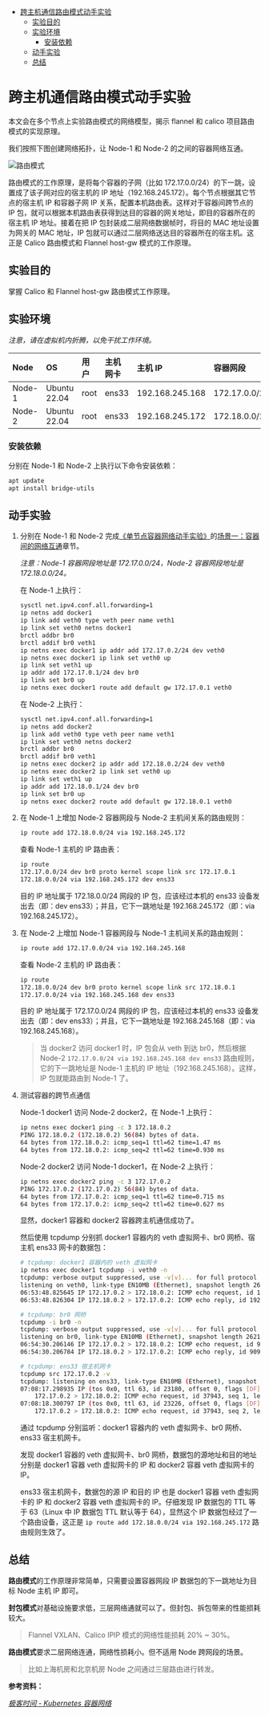 - [跨主机通信路由模式动手实验](#跨主机通信路由模式动手实验)
  - [实验目的](#实验目的)
  - [实验环境](#实验环境)
    - [安装依赖](#安装依赖)
  - [动手实验](#动手实验)
  - [总结](#总结)

# 跨主机通信路由模式动手实验

本文会在多个节点上实验路由模式的网络模型，揭示 flannel 和 calico 项目路由模式的实现原理。

我们按照下图创建网络拓扑，让 Node-1 和 Node-2 的之间的容器网络互通。

![路由模式](./assets/17027978984703.png)

路由模式的工作原理，是将每个容器的子网（比如 172.17.0.0/24）的下一跳，设置成了该子网对应的宿主机的 IP 地址（192.168.245.172）。每个节点根据其它节点的宿主机 IP 和容器子网 IP 关系，配置本机路由表。这样对于容器间跨节点的 IP 包，就可以根据本机路由表获得到达目的容器的网关地址，即目的容器所在的宿主机 IP 地址。接着在把 IP 包封装成二层网络数据帧时，将目的 MAC 地址设置为网关的 MAC 地址，IP 包就可以通过二层网络送达目的容器所在的宿主机。这正是 Calico 路由模式和 Flannel host-gw 模式的工作原理。

## 实验目的

掌握 Calico 和 Flannel host-gw 路由模式工作原理。

## 实验环境

*注意，请在虚拟机内折腾，以免干扰工作环境。*

| Node | OS | 用户 | 主机网卡 | 主机 IP | 容器网段 |
| :---- | :---- | :---- | :---- | :---- | :---- |
| Node-1 | Ubuntu 22.04 | root | ens33 | 192.168.245.168 | 172.17.0.0/24 |
| Node-2 | Ubuntu 22.04 | root | ens33 | 192.168.245.172 | 172.18.0.0/24 |

### 安装依赖

分别在 Node-1 和 Node-2 上执行以下命令安装依赖：

```bash
apt update
apt install bridge-utils
```

## 动手实验

1. 分别在 Node-1 和 Node-2 完成[《单节点容器网络动手实验》](./单节点容器网络动手实验.md)的[场景一：容器间的网络互通](./单节点容器网络动手实验.md#场景一容器间的网络互通)章节。

   *注意：Node-1 容器网段地址是 172.17.0.0/24，Node-2 容器网段地址是 172.18.0.0/24。*

   在 Node-1 上执行：

   ```bash
   sysctl net.ipv4.conf.all.forwarding=1
   ip netns add docker1
   ip link add veth0 type veth peer name veth1
   ip link set veth0 netns docker1
   brctl addbr br0
   brctl addif br0 veth1
   ip netns exec docker1 ip addr add 172.17.0.2/24 dev veth0
   ip netns exec docker1 ip link set veth0 up
   ip link set veth1 up
   ip addr add 172.17.0.1/24 dev br0
   ip link set br0 up
   ip netns exec docker1 route add default gw 172.17.0.1 veth0
   ```

   在 Node-2 上执行：

   ```bash
   sysctl net.ipv4.conf.all.forwarding=1
   ip netns add docker2
   ip link add veth0 type veth peer name veth1
   ip link set veth0 netns docker2
   brctl addbr br0
   brctl addif br0 veth1
   ip netns exec docker2 ip addr add 172.18.0.2/24 dev veth0
   ip netns exec docker2 ip link set veth0 up
   ip link set veth1 up
   ip addr add 172.18.0.1/24 dev br0
   ip link set br0 up
   ip netns exec docker2 route add default gw 172.18.0.1 veth0
   ```

2. 在 Node-1 上增加 Node-2 容器网段与 Node-2 主机间关系的路由规则：

   ```bash
   ip route add 172.18.0.0/24 via 192.168.245.172
   ```

   查看 Node-1 主机的 IP 路由表：

   ```bash
   ip route
   172.17.0.0/24 dev br0 proto kernel scope link src 172.17.0.1
   172.18.0.0/24 via 192.168.245.172 dev ens33
   ```

   目的 IP 地址属于 172.18.0.0/24 网段的 IP 包，应该经过本机的 ens33 设备发出去（即：dev ens33）；并且，它下一跳地址是 192.168.245.172（即：via 192.168.245.172）。

3. 在 Node-2 上增加 Node-1 容器网段与 Node-1 主机间关系的路由规则：

   ```bash
   ip route add 172.17.0.0/24 via 192.168.245.168
   ```

   查看 Node-2 主机的 IP 路由表：

   ```bash
   ip route
   172.18.0.0/24 dev br0 proto kernel scope link src 172.18.0.1
   172.17.0.0/24 via 192.168.245.168 dev ens33
   ```

   目的 IP 地址属于 172.17.0.0/24 网段的 IP 包，应该经过本机的 ens33 设备发出去（即：dev ens33）；并且，它下一跳地址是 192.168.245.168（即：via 192.168.245.168）。

   > 当 docker2 访问 docker1 时，IP 包会从 veth 到达 br0，然后根据 Node-2 `172.17.0.0/24 via 192.168.245.168 dev ens33` 路由规则，它的下一跳地址是 Node-1 主机的 IP 地址（192.168.245.168）。这样，IP 包就能路由到 Node-1 了。

4. 测试容器的跨节点通信

   Node-1 docker1 访问 Node-2 docker2，在 Node-1 上执行：

   ```bash
   ip netns exec docker1 ping -c 3 172.18.0.2
   PING 172.18.0.2 (172.18.0.2) 56(84) bytes of data.
   64 bytes from 172.18.0.2: icmp_seq=1 ttl=62 time=1.47 ms
   64 bytes from 172.18.0.2: icmp_seq=2 ttl=62 time=0.930 ms
   ```

   Node-2 docker2 访问 Node-1 docker1，在 Node-2 上执行：

   ```bash
   ip netns exec docker2 ping -c 3 172.17.0.2
   PING 172.17.0.2 (172.17.0.2) 56(84) bytes of data.
   64 bytes from 172.17.0.2: icmp_seq=1 ttl=62 time=0.715 ms
   64 bytes from 172.17.0.2: icmp_seq=2 ttl=62 time=0.627 ms
   ```

   显然，docker1 容器和 docker2 容器跨主机通信成功了。

   然后使用 tcpdump 分别抓 docker1 容器内的 veth 虚拟网卡、br0 网桥、宿主机 ens33 网卡的数据包：

   ```bash
   # tcpdump: docker1 容器内的 veth 虚拟网卡
   ip netns exec docker1 tcpdump -i veth0 -n
   tcpdump: verbose output suppressed, use -v[v]... for full protocol decode
   listening on veth0, link-type EN10MB (Ethernet), snapshot length 262144 bytes
   06:53:48.825645 IP 172.17.0.2 > 172.18.0.2: ICMP echo request, id 19229, seq 1, length 64
   06:53:48.826304 IP 172.18.0.2 > 172.17.0.2: ICMP echo reply, id 19229, seq 1, length 64

   # tcpdump: br0 网桥
   tcpdump -i br0 -n
   tcpdump: verbose output suppressed, use -v[v]... for full protocol decode
   listening on br0, link-type EN10MB (Ethernet), snapshot length 262144 bytes
   06:54:30.206146 IP 172.17.0.2 > 172.18.0.2: ICMP echo request, id 9097, seq 1, length 64
   06:54:30.206784 IP 172.18.0.2 > 172.17.0.2: ICMP echo reply, id 9097, seq 1, length 64

   # tcpdump: ens33 宿主机网卡
   tcpdump src 172.17.0.2 -v
   tcpdump: listening on ens33, link-type EN10MB (Ethernet), snapshot length 262144 bytes
   07:08:17.298935 IP (tos 0x0, ttl 63, id 23180, offset 0, flags [DF], proto ICMP (1), length 84)
       172.17.0.2 > 172.18.0.2: ICMP echo request, id 37943, seq 1, length 64
   07:08:18.300797 IP (tos 0x0, ttl 63, id 23226, offset 0, flags [DF], proto ICMP (1), length 84)
       172.17.0.2 > 172.18.0.2: ICMP echo request, id 37943, seq 2, length 64
   ```

   通过 tcpdump 分别监听：docker1 容器内的 veth 虚拟网卡、br0 网桥、ens33 宿主机网卡。

   发现 docker1 容器的 veth 虚拟网卡、br0 网桥，数据包的源地址和目的地址分别是 docker1 容器 veth 虚拟网卡的 IP 和 docker2 容器 veth 虚拟网卡的 IP。

   ens33 宿主机网卡，数据包的源 IP 和目的 IP 也是 docker1 容器 veth 虚拟网卡的 IP 和 docker2 容器 veth 虚拟网卡的 IP。仔细发现 IP 数据包的 TTL 等于 63（Linux 中 IP 数据包 TTL 默认等于 64），显然这个 IP 数据包经过了一个路由设备，这正是 `ip route add 172.18.0.0/24 via 192.168.245.172` 路由规则生效了。

## 总结

**路由模式**的工作原理非常简单，只需要设置容器网段 IP 数据包的下一跳地址为目标 Node 主机 IP 即可。

**封包模式**对基础设施要求低，三层网络通就可以了。但封包、拆包带来的性能损耗较大。

> Flannel VXLAN、Calico IPIP 模式的网络性能损耗 20% ~ 30%。

**路由模式**要求二层网络连通，网络性损耗小。但不适用 Node 跨网段的场景。

> 比如上海机房和北京机房 Node 之间通过三层路由进行转发。

**参考资料：**

*[极客时间 - Kubernetes 容器网络](https://time.geekbang.org/column/intro/100015201?utm_campaign=geektime_search&utm_content=geektime_search&utm_medium=geektime_search&utm_source=geektime_search&utm_term=geektime_search&tab=catalog)*
